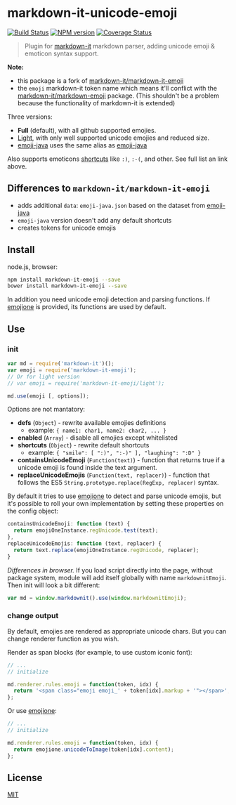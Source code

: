 # markdown-it-unicode-emoji

[![Build Status](https://img.shields.io/travis/makepanic/markdown-it-unicode-emoji/master.svg?style=flat)](https://travis-ci.org/makepanic/markdown-it-unicode-emoji)
[![NPM version](https://img.shields.io/npm/v/markdown-it-unicode-emoji.svg?style=flat)](https://www.npmjs.org/package/markdown-it-unicode-emoji)
[![Coverage Status](https://coveralls.io/repos/makepanic/markdown-it-unicode-emoji/badge.svg?branch=master&service=github)](https://coveralls.io/github/makepanic/markdown-it-unicode-emoji?branch=master)

> Plugin for [markdown-it](https://github.com/markdown-it/markdown-it) markdown parser, adding unicode emoji & emoticon syntax support.

__Note:__ 

- this package is a fork of [markdown-it/markdown-it-emoji](https://github.com/markdown-it/markdown-it-emoji)
- the `emoji` markdown-it token name which means it'll conflict with the [markdown-it/markdown-emoji](https://github.com/markdown-it/markdown-it) package. 
(This shouldn't be a problem because the functionality of markdown-it is extended)

Three versions:

- __Full__ (default), with all github supported emojies.
- [Light](https://github.com/makepanic/markdown-it-unicode-emoji/blob/master/lib/data/light.json), with only well supported unicode emojies and reduced size.
- [emoji-java](https://github.com/makepanic/markdown-it-unicode-emoji/blob/master/lib/data/emoji-java.json) uses the same alias as [emoji-java](https://github.com/vdurmont/emoji-java/blob/master/src/main/resources/emojis.json)

Also supports emoticons [shortcuts](https://github.com/makepanic/markdown-it-unicode-emoji/blob/master/lib/data/shortcuts.js) like `:)`, `:-(`, and other. See full list an link above.

## Differences to `markdown-it/markdown-it-emoji`

- adds additional `data`: `emoji-java.json` based on the dataset from [emoji-java](https://github.com/vdurmont/emoji-java/blob/master/src/main/resources/emojis.json)
- `emoji-java` version doesn't add any default shortcuts
- creates tokens for unicode emojis

## Install

node.js, browser:

```bash
npm install markdown-it-emoji --save
bower install markdown-it-emoji --save
```

In addition you need unicode emoji detection and parsing functions. If [emojione](http://emojione.com/) is provided, its functions are used by default.

## Use

### init

```js
var md = require('markdown-it')();
var emoji = require('markdown-it-emoji');
// Or for light version
// var emoji = require('markdown-it-emoji/light');

md.use(emoji [, options]);
```

Options are not mantatory:

- __defs__ (`Object`) - rewrite available emojies definitions
  - example: `{ name1: char1, name2: char2, ... }`
- __enabled__ (`Array`) - disable all emojies except whitelisted
- __shortcuts__ (`Object`) - rewrite default shortcuts
  - example: `{ "smile": [ ":)", ":-)" ], "laughing": ":D" }`
- __containsUnicodeEmoji__ (`Function(text)`) - function that returns true if a unicode emoji is found inside the text argument.
- __replaceUnicodeEmojis__ (`Function(text, replacer)`) - function that follows the ES5 `String.prototype.replace(RegExp, replacer)` syntax.

By default it tries to use [emojione](http://emojione.com/) to detect and parse unicode emojis, 
but it's possible to roll your own implementation by setting these properties on the config object:

```js
containsUnicodeEmoji: function (text) {
  return emojiOneInstance.regUnicode.test(text);
},
replaceUnicodeEmojis: function (text, replacer) {
  return text.replace(emojiOneInstance.regUnicode, replacer);
}
```

_Differences in browser._ If you load script directly into the page, without
package system, module will add itself globally with name `markdownitEmoji`.
Then init will look a bit different:

```js
var md = window.markdownit().use(window.markdownitEmoji);
```


### change output

By default, emojies are rendered as appropriate unicode chars. But you can change
renderer function as you wish.

Render as span blocks (for example, to use custom iconic font):

```js
// ...
// initialize

md.renderer.rules.emoji = function(token, idx) {
  return '<span class="emoji emoji_' + token[idx].markup + '"></span>';
};
```

Or use [emojione](http://emojione.com/):

```js
// ...
// initialize

md.renderer.rules.emoji = function(token, idx) {
  return emojione.unicodeToImage(token[idx].content);
};
```

## License

[MIT](https://github.com/makepanic/markdown-it-unicode-emoji/blob/master/LICENSE)
